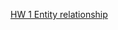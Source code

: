 [HW 1 Entity relationship](https://docs.google.com/document/d/1K8L1hdwLrq5nULN9SbwzsRFXLWc2jaSDZRKJ1uNmZF0/edit?usp=sharing)
